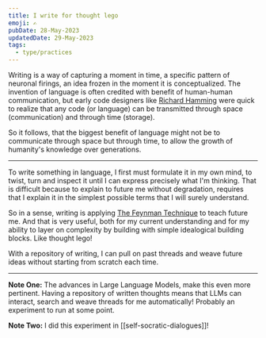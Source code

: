 ```yaml
---
title: I write for thought lego
emoji: ✍
pubDate: 28-May-2023
updatedDate: 29-May-2023
tags:
  - type/practices
---
```


Writing is a way of capturing a moment in time, a specific pattern of neuronal firings, an idea frozen in the moment it is conceptualized. The invention of language is often credited with benefit of human-human communication, but early code designers like [Richard Hamming](https://en.wikipedia.org/wiki/Hamming_code) were quick to realize that any code (or language) can be transmitted through space (communication) and through time (storage).

So it follows, that the biggest benefit of language might not be to communicate through space but through time, to allow the growth of humanity's knowledge over generations.

---

To write something in language, I first must formulate it in my own mind, to twist, turn and inspect it until I can express precisely what I'm thinking. That is difficult because to explain to future me without degradation, requires that I explain it in the simplest possible terms that I will surely understand.

So in a sense, writing is applying [The Feynman Technique](https://e-student.org/feynman-technique/) to teach future me. And that is very useful, both for my current understanding and for my ability to layer on complexity by building with simple idealogical building blocks. Like thought lego!

With a repository of writing, I can pull on past threads and weave future ideas without starting from scratch each time. 

---

**Note One:** The advances in Large Language Models, make this even more pertinent. Having a repository of written thoughts means that LLMs can interact, search and weave threads for me automatically! Probably an experiment to run at some point. 

**Note Two:** I did this experiment in [[self-socratic-dialogues]]!